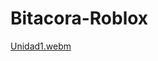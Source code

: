 # Bitacora-Roblox

[Unidad1.webm](https://user-images.githubusercontent.com/127177384/232259151-90ce4fc9-d6db-4f7e-8524-98d5de2bb818.webm)
